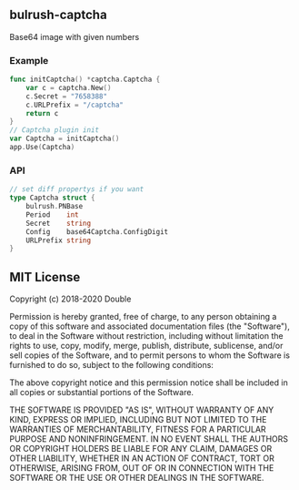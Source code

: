 ## bulrush-captcha
Base64 image with given numbers

### Example

```go
func initCaptcha() *captcha.Captcha {
	var c = captcha.New()
	c.Secret = "7658388"
	c.URLPrefix = "/captcha"
	return c
}
// Captcha plugin init
var Captcha = initCaptcha()
app.Use(Captcha)
```
### API

```go
// set diff propertys if you want
type Captcha struct {
	bulrush.PNBase
	Period    int
	Secret    string
	Config    base64Captcha.ConfigDigit
	URLPrefix string
}
```
## MIT License

Copyright (c) 2018-2020 Double

Permission is hereby granted, free of charge, to any person obtaining a copy
of this software and associated documentation files (the "Software"), to deal
in the Software without restriction, including without limitation the rights
to use, copy, modify, merge, publish, distribute, sublicense, and/or sell
copies of the Software, and to permit persons to whom the Software is
furnished to do so, subject to the following conditions:

The above copyright notice and this permission notice shall be included in all
copies or substantial portions of the Software.

THE SOFTWARE IS PROVIDED "AS IS", WITHOUT WARRANTY OF ANY KIND, EXPRESS OR
IMPLIED, INCLUDING BUT NOT LIMITED TO THE WARRANTIES OF MERCHANTABILITY,
FITNESS FOR A PARTICULAR PURPOSE AND NONINFRINGEMENT. IN NO EVENT SHALL THE
AUTHORS OR COPYRIGHT HOLDERS BE LIABLE FOR ANY CLAIM, DAMAGES OR OTHER
LIABILITY, WHETHER IN AN ACTION OF CONTRACT, TORT OR OTHERWISE, ARISING FROM,
OUT OF OR IN CONNECTION WITH THE SOFTWARE OR THE USE OR OTHER DEALINGS IN THE
SOFTWARE.